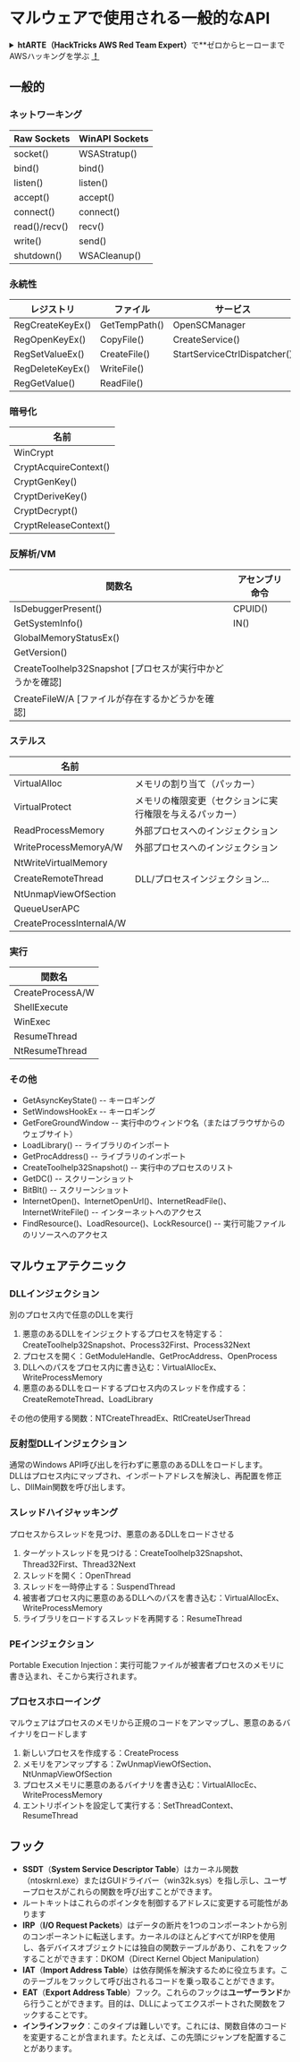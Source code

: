 # マルウェアで使用される一般的なAPI

<details>

<summary><strong>htARTE（HackTricks AWS Red Team Expert）</strong>で**ゼロからヒーローまでAWSハッキングを学ぶ</strong> <a href="https://training.hacktricks.xyz/courses/arte"><strong>！</strong></a></summary>

HackTricksをサポートする他の方法：

- **HackTricksで企業を宣伝**したい場合や**HackTricksをPDFでダウンロード**したい場合は、[**SUBSCRIPTION PLANS**](https://github.com/sponsors/carlospolop)をチェックしてください！
- [**公式PEASS＆HackTricksスウェグ**](https://peass.creator-spring.com)を入手
- 独占的な[**NFT**](https://opensea.io/collection/the-peass-family)のコレクションである[**The PEASS Family**](https://opensea.io/collection/the-peass-family)を発見
- **Discordグループ**に**参加**💬](https://discord.gg/hRep4RUj7f)または[**telegramグループ**](https://t.me/peass)に参加するか、**Twitter**で**フォロー**する🐦 [**@carlospolopm**](https://twitter.com/hacktricks\_live)**。**
- **HackTricks**と[**HackTricks Cloud**](https://github.com/carlospolop/hacktricks)のGitHubリポジトリにPRを提出して、あなたのハッキングテクニックを共有してください。

</details>

## 一般的

### ネットワーキング

| Raw Sockets   | WinAPI Sockets |
| ------------- | -------------- |
| socket()      | WSAStratup()   |
| bind()        | bind()         |
| listen()      | listen()       |
| accept()      | accept()       |
| connect()     | connect()      |
| read()/recv() | recv()         |
| write()       | send()         |
| shutdown()    | WSACleanup()   |

### 永続性

| レジストリ         | ファイル        | サービス                      |
| ---------------- | ------------- | ---------------------------- |
| RegCreateKeyEx() | GetTempPath() | OpenSCManager                |
| RegOpenKeyEx()   | CopyFile()    | CreateService()              |
| RegSetValueEx()  | CreateFile()  | StartServiceCtrlDispatcher() |
| RegDeleteKeyEx() | WriteFile()   |                              |
| RegGetValue()    | ReadFile()    |                              |

### 暗号化

| 名前                  |
| --------------------- |
| WinCrypt              |
| CryptAcquireContext() |
| CryptGenKey()         |
| CryptDeriveKey()      |
| CryptDecrypt()        |
| CryptReleaseContext() |

### 反解析/VM

| 関数名                                             | アセンブリ命令 |
| --------------------------------------------------------- | --------------------- |
| IsDebuggerPresent()                                       | CPUID()               |
| GetSystemInfo()                                           | IN()                  |
| GlobalMemoryStatusEx()                                    |                       |
| GetVersion()                                              |                       |
| CreateToolhelp32Snapshot \[プロセスが実行中かどうかを確認] |                       |
| CreateFileW/A \[ファイルが存在するかどうかを確認]                    |                       |

### ステルス

| 名前                     |                                                                            |
| ------------------------ | -------------------------------------------------------------------------- |
| VirtualAlloc             | メモリの割り当て（パッカー）                                                     |
| VirtualProtect           | メモリの権限変更（セクションに実行権限を与えるパッカー） |
| ReadProcessMemory        | 外部プロセスへのインジェクション                                          |
| WriteProcessMemoryA/W    | 外部プロセスへのインジェクション                                          |
| NtWriteVirtualMemory     |                                                                            |
| CreateRemoteThread       | DLL/プロセスインジェクション...                                                   |
| NtUnmapViewOfSection     |                                                                            |
| QueueUserAPC             |                                                                            |
| CreateProcessInternalA/W |                                                                            |

### 実行

| 関数名    |
| ---------------- |
| CreateProcessA/W |
| ShellExecute     |
| WinExec          |
| ResumeThread     |
| NtResumeThread   |

### その他

* GetAsyncKeyState() -- キーロギング
* SetWindowsHookEx -- キーロギング
* GetForeGroundWindow -- 実行中のウィンドウ名（またはブラウザからのウェブサイト）
* LoadLibrary() -- ライブラリのインポート
* GetProcAddress() -- ライブラリのインポート
* CreateToolhelp32Snapshot() -- 実行中のプロセスのリスト
* GetDC() -- スクリーンショット
* BitBlt() -- スクリーンショット
* InternetOpen()、InternetOpenUrl()、InternetReadFile()、InternetWriteFile() -- インターネットへのアクセス
* FindResource()、LoadResource()、LockResource() -- 実行可能ファイルのリソースへのアクセス

## マルウェアテクニック

### DLLインジェクション

別のプロセス内で任意のDLLを実行

1. 悪意のあるDLLをインジェクトするプロセスを特定する：CreateToolhelp32Snapshot、Process32First、Process32Next
2. プロセスを開く：GetModuleHandle、GetProcAddress、OpenProcess
3. DLLへのパスをプロセス内に書き込む：VirtualAllocEx、WriteProcessMemory
4. 悪意のあるDLLをロードするプロセス内のスレッドを作成する：CreateRemoteThread、LoadLibrary

その他の使用する関数：NTCreateThreadEx、RtlCreateUserThread

### 反射型DLLインジェクション

通常のWindows API呼び出しを行わずに悪意のあるDLLをロードします。\
DLLはプロセス内にマップされ、インポートアドレスを解決し、再配置を修正し、DllMain関数を呼び出します。

### スレッドハイジャッキング

プロセスからスレッドを見つけ、悪意のあるDLLをロードさせる

1. ターゲットスレッドを見つける：CreateToolhelp32Snapshot、Thread32First、Thread32Next
2. スレッドを開く：OpenThread
3. スレッドを一時停止する：SuspendThread
4. 被害者プロセス内に悪意のあるDLLへのパスを書き込む：VirtualAllocEx、WriteProcessMemory
5. ライブラリをロードするスレッドを再開する：ResumeThread

### PEインジェクション

Portable Execution Injection：実行可能ファイルが被害者プロセスのメモリに書き込まれ、そこから実行されます。

### プロセスホローイング

マルウェアはプロセスのメモリから正規のコードをアンマップし、悪意のあるバイナリをロードします

1. 新しいプロセスを作成する：CreateProcess
2. メモリをアンマップする：ZwUnmapViewOfSection、NtUnmapViewOfSection
3. プロセスメモリに悪意のあるバイナリを書き込む：VirtualAllocEc、WriteProcessMemory
4. エントリポイントを設定して実行する：SetThreadContext、ResumeThread

## フック

* **SSDT**（**System Service Descriptor Table**）はカーネル関数（ntoskrnl.exe）またはGUIドライバー（win32k.sys）を指し示し、ユーザープロセスがこれらの関数を呼び出すことができます。
* ルートキットはこれらのポインタを制御するアドレスに変更する可能性があります
* **IRP**（**I/O Request Packets**）はデータの断片を1つのコンポーネントから別のコンポーネントに転送します。カーネルのほとんどすべてがIRPを使用し、各デバイスオブジェクトには独自の関数テーブルがあり、これをフックすることができます：DKOM（Direct Kernel Object Manipulation）
* **IAT**（**Import Address Table**）は依存関係を解決するために役立ちます。このテーブルをフックして呼び出されるコードを乗っ取ることができます。
* **EAT**（**Export Address Table**）フック。これらのフックは**ユーザーランド**から行うことができます。目的は、DLLによってエクスポートされた関数をフックすることです。
* **インラインフック**：このタイプは難しいです。これには、関数自体のコードを変更することが含まれます。たとえば、この先頭にジャンプを配置することがあります。
